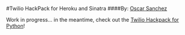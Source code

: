 #Twilio HackPack for Heroku and Sinatra
####By: [Oscar Sanchez](http://labcoder.com)

Work in progress... in the meantime, check out the [Twilio Hackpack for Python](https://github.com/RobSpectre/Twilio-Hackpack-for-Heroku-and-Flask#twilio-hackpack-for-heroku-and-flask)!
